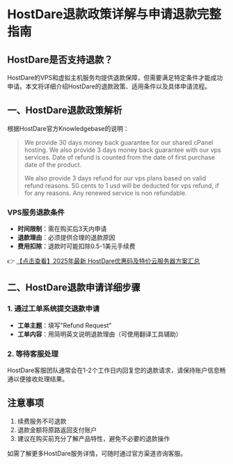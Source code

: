 # HostDare退款政策详解与申请退款完整指南

## HostDare是否支持退款？

HostDare的VPS和虚拟主机服务均提供退款保障，但需要满足特定条件才能成功申请。本文将详细介绍HostDare的退款政策、适用条件以及具体申请流程。

## 一、HostDare退款政策解析

根据HostDare官方Knowledgebase的说明：

> We provide 30 days money back guarantee for our shared cPanel hosting. We also provide 3 days money back guarantee with our vps services. Date of refund is counted from the date of first purchase date of the product.
> 
> We also provide 3 days refund for our vps plans based on valid refund reasons. 50 cents to 1 usd will be deducted for vps refund, if for any reasons. Any renewed service is non refundable.

### VPS服务退款条件
- **时间限制**：需在购买后3天内申请
- **退款理由**：必须提供合理的退款原因
- **费用扣除**：退款时可能扣除0.5-1美元手续费

👉 [【点击查看】2025年最新 HostDare优惠码及特价云服务器方案汇总](https://bit.ly/hostdare)

## 二、HostDare退款申请详细步骤

### 1. 通过工单系统提交退款申请
- **工单主题**：填写"Refund Request"
- **工单内容**：用简明英文说明退款理由（可使用翻译工具辅助）

### 2. 等待客服处理
HostDare客服团队通常会在1-2个工作日内回复您的退款请求，请保持账户信息畅通以便接收处理结果。

## 注意事项
1. 续费服务不可退款
2. 退款金额将原路返回支付账户
3. 建议在购买前充分了解产品特性，避免不必要的退款操作

如需了解更多HostDare服务详情，可随时通过官方渠道咨询客服。